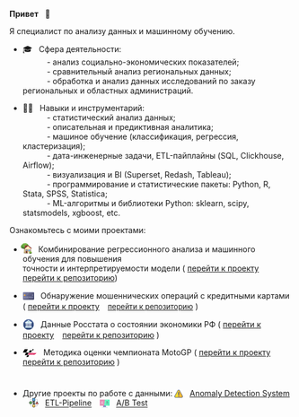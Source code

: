 **Привет** &nbsp; &#x1F44B;

Я специалист по анализу данных и машинному обучению.

* 🎓 &nbsp; Сфера деятельности:  
&ensp;&ensp;&ensp;&ensp;&ensp;&nbsp; - анализ социально-экономических показателей;  
&ensp;&ensp;&ensp;&ensp;&ensp;&nbsp; - сравнительный анализ региональных данных;  
&ensp;&ensp;&ensp;&ensp;&ensp;&nbsp; - обработка и анализ данных исследований по заказу региональных и областных администраций.
   
* 👷‍♂️ &nbsp; Навыки и инструментарий:  
    &ensp;&ensp;&ensp;&ensp;&ensp;&nbsp; - статистический анализ данных;  
    &ensp;&ensp;&ensp;&ensp;&ensp;&nbsp; - описательная и предиктивная аналитика;  
    &ensp;&ensp;&ensp;&ensp;&ensp;&nbsp; - машиное обучение (классификация, регрессия, кластеризация);  
    &ensp;&ensp;&ensp;&ensp;&ensp;&nbsp; - дата-инженерные задачи, ETL-пайплайны (SQL, Clickhouse, Airflow);  
    &ensp;&ensp;&ensp;&ensp;&ensp;&nbsp; - визуализация и BI (Superset, Redash, Tableau);  
    &ensp;&ensp;&ensp;&ensp;&ensp;&nbsp; - программирование и статистические пакеты: Python, R, Stata, SPSS, Statistica;  
    &ensp;&ensp;&ensp;&ensp;&ensp;&nbsp; - ML-алгоритмы и библиотеки Python: sklearn, scipy, statsmodels, xgboost, etc.


Ознакомьтесь с моими проектами:

- <img src='img/logo-house.png' valign='-0.2em' width='20' style='margin-left:-0.3em;'> &nbsp; Комбинирование регрессионного анализа и машинного обучения для повышения <br> точности и интерпретируемости модели (
<a href='https://achasovsky.github.io/house-prices/' target='_blank'>перейти к проекту</a> &ensp; <a href='https://github.com/achasovsky/house-prices' target='_blank'>перейти к репозиторию</a>)

- <img src='img/logo-credit-card.png' valign='-0.35em' width='20'> &nbsp;  Обнаружение мошеннических операций с кредитными картами (
<a href='https://achasovsky.github.io/credit-card-fraud-detection/'>перейти к проекту</a> &ensp; <font size='2'><a href='https://github.com/achasovsky/credit-card-fraud-detection' target='_blank'>перейти к репозиторию</font></a></font> )

- <img src='img/logo-economics.png' valign='-0.35em' width='20'> &nbsp; Данные Росстата о состоянии экономики РФ (
<a href='https://achasovsky.github.io/economics-rus/'>перейти к проекту</a> &ensp; <a href='https://github.com/achasovsky/economics-rus' target='_blank'>перейти к репозиторию</a> )

- <img src='img/logo-motogp.png' valign='-0.18em' width='25'> &nbsp; Методика оценки чемпионата MotoGP (
 <a href='https://achasovsky.github.io/motogp-analytics/'>перейти к проекту</a> &ensp; <a href='https://github.com/achasovsky/motogp-analytics'>перейти к репозиторию</a> )

#

- Другие проекты по работе с данными: <img src='img/logo-alert.png' valign='-0.2em' width='15'> &nbsp; [Anomaly Detection System](https://github.com/achasovsky/kc_anomaly_detection_system)  &ensp; <img src='img/logo-etl.png'  valign='-0.2em' width='17'> &nbsp; [ETL-Pipeline](https://github.com/achasovsky/kc_etl_pipeline)  &ensp; <img src='img/logo-ab.png'  valign='-0.3em' width='17'> &nbsp; [A/B Test](https://github.com/achasovsky/kc_ab_testing)
